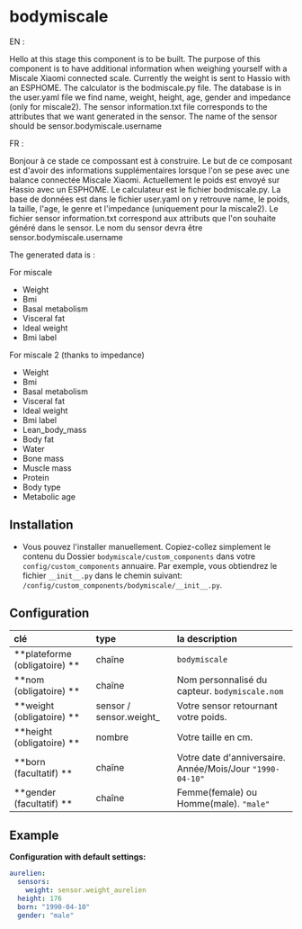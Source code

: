 # bodymiscale

EN :

Hello at this stage this component is to be built. The purpose of this component is to have additional information when weighing yourself with a Miscale Xiaomi connected scale. Currently the weight is sent to Hassio with an ESPHOME. The calculator is the bodmiscale.py file. The database is in the user.yaml file we find name, weight, height, age, gender and impedance (only for miscale2). The sensor information.txt file corresponds to the attributes that we want generated in the sensor. The name of the sensor should be sensor.bodymiscale.username

FR : 

Bonjour à ce stade ce compossant est à construire. Le but de ce composant est d'avoir des informations supplémentaires lorsque l'on se pese avec une balance connectée Miscale Xiaomi. Actuellement le poids est envoyé sur Hassio avec un ESPHOME. Le calculateur est le fichier bodmiscale.py. La base de données est dans le fichier user.yaml on y retrouve name, le poids, la taille, l'age, le genre et l'impedance (uniquement pour la miscale2). Le fichier sensor information.txt correspond aux attributs que l'on souhaite généré dans le sensor. Le nom du sensor devra être sensor.bodymiscale.username

The generated data is :

For miscale

- Weight
- Bmi
- Basal metabolism
- Visceral fat
- Ideal weight
- Bmi label

For miscale 2 (thanks to impedance)

- Weight
- Bmi
- Basal metabolism
- Visceral fat
- Ideal weight
- Bmi label
- Lean_body_mass
- Body fat
- Water
- Bone mass
- Muscle mass
- Protein
- Body type
- Metabolic age 
 
 ## Installation

- Vous pouvez l'installer manuellement. Copiez-collez simplement le contenu du
Dossier `bodymiscale/custom_components` dans votre` config/custom_components`
annuaire. Par exemple, vous obtiendrez le fichier `__init__.py` dans le chemin suivant:
`/config/custom_components/bodymiscale/__init__.py`.

## Configuration
clé | type | la description
:--- | :--- | :---
**plateforme (obligatoire) ** | chaîne | `bodymiscale`
**nom (obligatoire) ** | chaîne | Nom personnalisé du capteur. `bodymiscale.nom`
**weight (obligatoire) ** | sensor / sensor.weight_ | Votre sensor retournant votre poids.
**height (obligatoire) ** | nombre | Votre taille en cm. 
**born (facultatif) ** | chaîne | Votre date d'anniversaire. Année/Mois/Jour `"1990-04-10"`
**gender (facultatif) ** | chaîne | Femme(female) ou Homme(male). `"male"` 

## Example
**Configuration with default settings:**
```yaml
aurelien:
  sensors:
    weight: sensor.weight_aurelien
  height: 176
  born: "1990-04-10"
  gender: "male"
```

